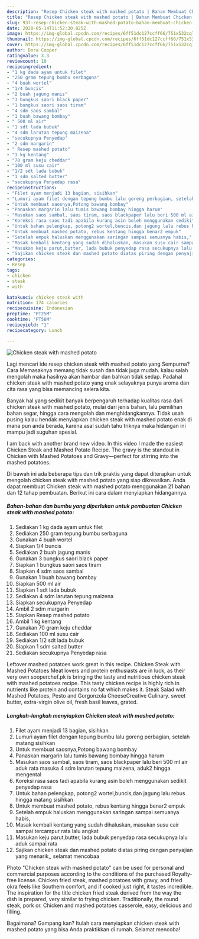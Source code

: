 ```yaml
---
description: "Resep Chicken steak with mashed potato | Bahan Membuat Chicken steak with mashed potato Yang Enak Dan Mudah"
title: "Resep Chicken steak with mashed potato | Bahan Membuat Chicken steak with mashed potato Yang Enak Dan Mudah"
slug: 937-resep-chicken-steak-with-mashed-potato-bahan-membuat-chicken-steak-with-mashed-potato-yang-enak-dan-mudah
date: 2020-05-14T11:52:30.825Z
image: https://img-global.cpcdn.com/recipes/6ff51dc127ccff66/751x532cq70/chicken-steak-with-mashed-potato-foto-resep-utama.jpg
thumbnail: https://img-global.cpcdn.com/recipes/6ff51dc127ccff66/751x532cq70/chicken-steak-with-mashed-potato-foto-resep-utama.jpg
cover: https://img-global.cpcdn.com/recipes/6ff51dc127ccff66/751x532cq70/chicken-steak-with-mashed-potato-foto-resep-utama.jpg
author: Dora Cooper
ratingvalue: 3.3
reviewcount: 10
recipeingredient:
- "1 kg dada ayam untuk filet"
- "250 gram tepung bumbu serbaguna"
- "4 buah wortel"
- "1/4 buncis"
- "2 buah jagung manis"
- "3 bungkus saori black paper"
- "1 bungkus saori saos tiram"
- "4 sdm saos sambal"
- "1 buah bawang bombay"
- " 500 ml air"
- "1 sdt lada bubuk"
- "4 sdm larutan tepung maizena"
- "secukupnya Penyedap"
- "2 sdm margarin"
- " Resep mashed potato"
- "1 kg kentang"
- "70 gram keju cheddar"
- "100 ml susu cair"
- "1/2 sdt lada bubuk"
- "1 sdm salted butter"
- "secukupnya Penyedap rasa"
recipeinstructions:
- "Filet ayam menjadi 13 bagian, sisihkan"
- "Lumuri ayam filet dengan tepung bumbu lalu goreng perbagian, setelah matang sisihkan"
- "Untuk membuat saosnya,Potong bawang bombay"
- "Panaskan margarin lalu tumis bawang bombay hingga harum"
- "Masukan saos sambal, saos tiram, saos blackpaper lalu beri 500 ml air aduk rata masuka 4 sdm larutan tepung maizena, aduk2 hingga mengental"
- "Koreksi rasa saos tadi apabila kurang asin boleh menggunakan sedikit penyedap rasa"
- "Untuk bahan pelengkap, potong2 wortel,buncis,dan jagung lalu rebus hingga matang sisihkan"
- "Untuk membuat mashed potato, rebus kentang hingga benar2 empuk"
- "Setelah empuk haluskan menggunakan saringan sampai semuanya habis,"
- "Masak kembali kentang yang sudah dihaluskan, masukan susu cair sampai tercampur rata lalu angkat"
- "Masukan keju parut,butter, lada bubuk penyedap rasa secukupnya lalu aduk sampai rata"
- "Sajikan chicken steak dan mashed potato diatas piring dengan penyajian yang menarik,, selamat mencobaa"
categories:
- Resep
tags:
- chicken
- steak
- with

katakunci: chicken steak with 
nutrition: 174 calories
recipecuisine: Indonesian
preptime: "PT25M"
cooktime: "PT58M"
recipeyield: "1"
recipecategory: Lunch

---
```



![Chicken steak with mashed potato](https://img-global.cpcdn.com/recipes/6ff51dc127ccff66/751x532cq70/chicken-steak-with-mashed-potato-foto-resep-utama.jpg)

Lagi mencari ide resep chicken steak with mashed potato yang Sempurna? Cara Memasaknya memang tidak susah dan tidak juga mudah. kalau salah mengolah maka hasilnya akan hambar dan bahkan tidak sedap. Padahal chicken steak with mashed potato yang enak selayaknya punya aroma dan cita rasa yang bisa memancing selera kita.

Banyak hal yang sedikit banyak berpengaruh terhadap kualitas rasa dari chicken steak with mashed potato, mulai dari jenis bahan, lalu pemilihan bahan segar, hingga cara mengolah dan menghidangkannya. Tidak usah pusing kalau hendak menyiapkan chicken steak with mashed potato enak di mana pun anda berada, karena asal sudah tahu triknya maka hidangan ini mampu jadi suguhan spesial.

I am back with another brand new video. In this video I made the easiest Chicken Steak and Mashed Potato Recipe. The gravy is the standout in Chicken with Mashed Potatoes and Gravy—perfect for stirring into the mashed potatoes.


Di bawah ini ada beberapa tips dan trik praktis yang dapat diterapkan untuk mengolah chicken steak with mashed potato yang siap dikreasikan. Anda dapat membuat Chicken steak with mashed potato menggunakan 21 bahan dan 12 tahap pembuatan. Berikut ini cara dalam menyiapkan hidangannya.

<!--inarticleads1-->

##### Bahan-bahan dan bumbu yang diperlukan untuk pembuatan Chicken steak with mashed potato:

1. Sediakan 1 kg dada ayam untuk filet
1. Sediakan 250 gram tepung bumbu serbaguna
1. Gunakan 4 buah wortel
1. Siapkan 1/4 buncis
1. Sediakan 2 buah jagung manis
1. Gunakan 3 bungkus saori black paper
1. Siapkan 1 bungkus saori saos tiram
1. Siapkan 4 sdm saos sambal
1. Gunakan 1 buah bawang bombay
1. Siapkan  500 ml air
1. Siapkan 1 sdt lada bubuk
1. Sediakan 4 sdm larutan tepung maizena
1. Siapkan secukupnya Penyedap
1. Ambil 2 sdm margarin
1. Siapkan  Resep mashed potato
1. Ambil 1 kg kentang
1. Gunakan 70 gram keju cheddar
1. Sediakan 100 ml susu cair
1. Sediakan 1/2 sdt lada bubuk
1. Siapkan 1 sdm salted butter
1. Sediakan secukupnya Penyedap rasa


Leftover mashed potatoes work great in this recipe. Chicken Steak with Mashed Potatoes Meat lovers and protein enthusiasts are in luck, as their very own sooperchef.pk is bringing the tasty and nutritious chicken steak with mashed potatoes recipe. This tasty chicken recipe is highly rich in nutrients like protein and contains no fat which makes it. Steak Salad with Mashed Potatoes, Pesto and Gorgonzola CheeseCreative Culinary. sweet butter, extra-virgin olive oil, fresh basil leaves, grated. 

<!--inarticleads2-->

##### Langkah-langkah menyiapkan Chicken steak with mashed potato:

1. Filet ayam menjadi 13 bagian, sisihkan
1. Lumuri ayam filet dengan tepung bumbu lalu goreng perbagian, setelah matang sisihkan
1. Untuk membuat saosnya,Potong bawang bombay
1. Panaskan margarin lalu tumis bawang bombay hingga harum
1. Masukan saos sambal, saos tiram, saos blackpaper lalu beri 500 ml air aduk rata masuka 4 sdm larutan tepung maizena, aduk2 hingga mengental
1. Koreksi rasa saos tadi apabila kurang asin boleh menggunakan sedikit penyedap rasa
1. Untuk bahan pelengkap, potong2 wortel,buncis,dan jagung lalu rebus hingga matang sisihkan
1. Untuk membuat mashed potato, rebus kentang hingga benar2 empuk
1. Setelah empuk haluskan menggunakan saringan sampai semuanya habis,
1. Masak kembali kentang yang sudah dihaluskan, masukan susu cair sampai tercampur rata lalu angkat
1. Masukan keju parut,butter, lada bubuk penyedap rasa secukupnya lalu aduk sampai rata
1. Sajikan chicken steak dan mashed potato diatas piring dengan penyajian yang menarik,, selamat mencobaa


Photo &#34;Chicken steak with mashed potato&#34; can be used for personal and commercial purposes according to the conditions of the purchased Royalty-free license. Chicken fried steak, mashed potatoes with gravy, and fried okra feels like Southern comfort, and if cooked just right, it tastes incredible. The inspiration for the title chicken fried steak derived from the way the dish is prepared, very similar to frying chicken. Traditionally, the round steak, pork or. Chicken and mashed potatoes casserole, easy, delicious and filling. 

Bagaimana? Gampang kan? Itulah cara menyiapkan chicken steak with mashed potato yang bisa Anda praktikkan di rumah. Selamat mencoba!
